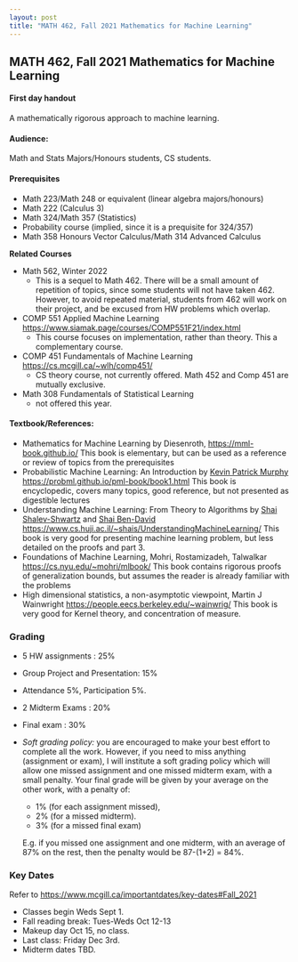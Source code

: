 ```yaml
---
layout: post
title: "MATH 462, Fall 2021 Mathematics for Machine Learning"
---
```


##   MATH 462, Fall 2021 Mathematics for Machine Learning

#### First day handout 

A mathematically rigorous approach to machine learning. 

#### Audience: 

Math and Stats Majors/Honours students, CS students.

#### Prerequisites 

- Math 223/Math 248 or equivalent (linear algebra majors/honours)
- Math 222 (Calculus 3)
- Math 324/Math 357 (Statistics) 
- Probability course (implied, since it is a prequisite for 324/357)
- Math 358 Honours Vector Calculus/Math 314 Advanced Calculus

**Related Courses**

- Math 562, Winter 2022
  - This is a sequel to Math 462.  There will be a small amount of repetition of topics, since some students will not have taken 462.  However, to avoid repeated material, students from 462 will work on their project, and be excused from HW problems which overlap. 
- COMP 551 Applied Machine Learning https://www.siamak.page/courses/COMP551F21/index.html
  - This course focuses on implementation, rather than theory.  This a complementary course. 
- COMP 451 Fundamentals of Machine Learning  https://cs.mcgill.ca/~wlh/comp451/
  - CS theory course, not currently offered.  Math 452 and Comp 451 are mutually exclusive. 
- Math 308 Fundamentals of Statistical Learning 
  - not offered this year.

#### Textbook/References:

-   Mathematics for Machine Learning by Diesenroth, <https://mml-book.github.io/> This book is elementary, but can be used as a reference or review of topics from the prerequisites 
-   Probabilistic Machine Learning: An Introduction by [Kevin Patrick Murphy](https://www.cs.ubc.ca/~murphyk/)  https://probml.github.io/pml-book/book1.html This book is encyclopedic, covers many topics, good reference, but not presented as digestible lectures
-   Understanding Machine Learning: From Theory to Algorithms by [Shai Shalev-Shwartz](http://www.cs.huji.ac.il/~shais) and [Shai Ben-David](https://cs.uwaterloo.ca/~shai) https://www.cs.huji.ac.il/~shais/UnderstandingMachineLearning/   This book is very good for presenting machine learning problem, but less detailed on the proofs and part 3. 
-   Foundations of Machine Learning, Mohri, Rostamizadeh, Talwalkar <https://cs.nyu.edu/~mohri/mlbook/> This book contains rigorous proofs of generalization bounds, but assumes the reader is already familiar with the problems
-   High dimensional statistics, a non-asymptotic viewpoint, Martin J Wainwright <https://people.eecs.berkeley.edu/~wainwrig/> This book is very good for Kernel theory, and concentration of measure.  

### Grading 

- 5 HW assignments : 25%

- Group Project and Presentation: 15% 

- Attendance 5%, Participation 5%. 

- 2 Midterm Exams : 20%

- Final exam : 30% 

- *Soft grading policy:* you are encouraged to make your best effort to complete all the work.  However, if you need to miss anything (assignment or exam), I will institute a soft grading policy which will allow one missed assignment and one missed midterm exam, with a small penalty.    Your final grade will be given by your average on the other work, with a penalty of: 

  -   1% (for each assignment missed), 
  -   2% (for a missed midterm).   
  -   3% (for a missed final exam)

  E.g. if you missed one assignment and one midterm, with an average of 87% on the rest, then the penalty would be 87-(1+2) = 84%.  

### Key Dates

Refer to https://www.mcgill.ca/importantdates/key-dates#Fall_2021

- Classes begin Weds Sept 1. 
- Fall reading break: Tues-Weds Oct 12-13 
- Makeup day Oct 15, no class.  
- Last class: Friday Dec 3rd. 
- Midterm dates TBD.





